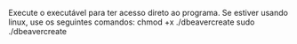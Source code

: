Execute o executável para ter acesso direto ao programa.
Se estiver usando linux, use os seguintes comandos:
chmod +x ./dbeavercreate
sudo ./dbeavercreate
